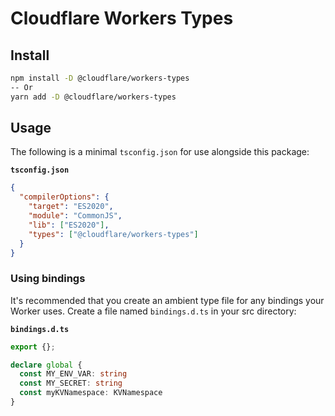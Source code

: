 # Cloudflare Workers Types

## Install

```bash
npm install -D @cloudflare/workers-types
-- Or
yarn add -D @cloudflare/workers-types
```

## Usage

The following is a minimal `tsconfig.json` for use alongside this package:

**`tsconfig.json`**

```json
{
  "compilerOptions": {
    "target": "ES2020",
    "module": "CommonJS",
    "lib": ["ES2020"],
    "types": ["@cloudflare/workers-types"]
  }
}
```

### Using bindings

It's recommended that you create an ambient type file for any bindings your Worker uses. Create a file named `bindings.d.ts` in your src directory:

**`bindings.d.ts`**

```typescript
export {};

declare global {
  const MY_ENV_VAR: string
  const MY_SECRET: string
  const myKVNamespace: KVNamespace
}
```
